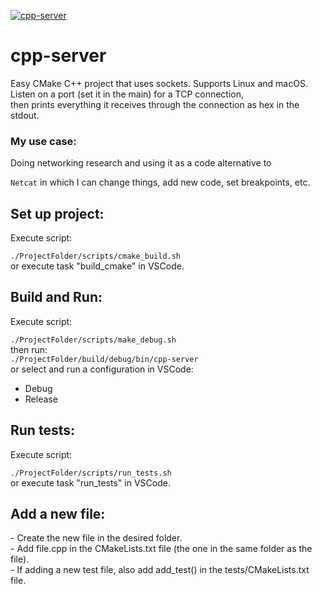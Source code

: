 [![cpp-server](https://github.com/mortinger91/cpp-server/actions/workflows/cmake.yml/badge.svg?branch=master)](https://github.com/mortinger91/cpp-server/actions/workflows/cmake.yml)

<h1>cpp-server</h1>
Easy CMake C++ project that uses sockets. Supports Linux and macOS.<br>
Listen on a port (set it in the main) for a TCP connection,<br>
then prints everything it receives through the connection as hex in the stdout.<br>
<h3>My use case:</h3>
Doing networking research and using it as a code alternative to 

```Netcat``` in which I can change things, add new code, set breakpoints, etc.   
<h2>Set up project:</h2>
Execute script:

```./ProjectFolder/scripts/cmake_build.sh```<br>
or execute task "build_cmake" in VSCode.
<h2>Build and Run:</h2>
Execute script:

```./ProjectFolder/scripts/make_debug.sh```<br>
then run:<br>
```./ProjectFolder/build/debug/bin/cpp-server```<br>
or select and run a configuration in VSCode:<br>
- Debug<br>
- Release
<h2>Run tests:</h2>
Execute script:

```./ProjectFolder/scripts/run_tests.sh```<br>
or execute task "run_tests" in VSCode.
<h2>Add a new file:</h2>
- Create the new file in the desired folder.<br>
- Add file.cpp in the CMakeLists.txt file (the one in the same folder as the file).<br>
- If adding a new test file, also add add_test() in the tests/CMakeLists.txt file.
